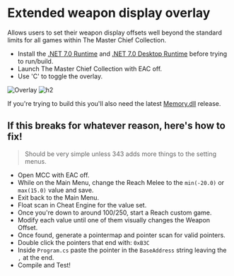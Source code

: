 # Extended weapon display overlay

Allows users to set their weapon display offsets well beyond the standard limits for all games within The Master Chief Collection.
- Install the [.NET 7.0 Runtime](https://dotnet.microsoft.com/en-us/download/dotnet/thank-you/runtime-7.0.14-windows-x64-installer) and [.NET 7.0 Desktop Runtime](https://dotnet.microsoft.com/en-us/download/dotnet/thank-you/runtime-desktop-7.0.14-windows-x64-installer) before trying to run/build.
- Launch The Master Chief Collection with EAC off.
- Use 'C' to toggle the overlay.

![Overlay](https://github.com/TermaciousTrickocity/Extended-Weapon-Display/assets/62641541/c0253efa-3c7a-473c-832d-6e4fa994c0ec)
![h2](https://github.com/user-attachments/assets/47b0c763-4639-42de-a1bb-5d23988733bd)

If you're trying to build this you'll also need the latest [Memory.dll](https://github.com/erfg12/memory.dll/) release.

## If this breaks for whatever reason, here's how to fix!
> Should be very simple unless 343 adds more things to the setting menus. 
- Open MCC with EAC off.
- While on the Main Menu, change the Reach Melee to the `min(-20.0)` or `max(15.0)` value and save.
- Exit back to the Main Menu.
- Float scan in Cheat Engine for the value set.
- Once you're down to around 100/250, start a Reach custom game.
- Modify each value until one of them visually changes the Weapon Offset.
- Once found, generate a pointermap and pointer scan for valid pointers.
- Double click the pointers that end with: `0xB3C`
- Inside `Program.cs` paste the pointer in the `BaseAddress` string leaving the `,` at the end.
- Compile and Test!
